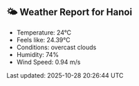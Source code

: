 <!-- WEATHER-START -->
## 🌤 Weather Report for Hanoi

- Temperature: 24°C
- Feels like: 24.39°C
- Conditions: overcast clouds
- Humidity: 74%
- Wind Speed: 0.94 m/s

Last updated: 2025-10-28 20:26:44 UTC
<!-- WEATHER-END -->
